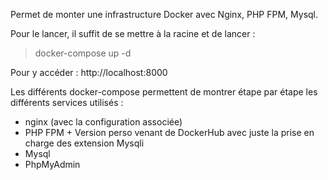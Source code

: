 Permet de monter une infrastructure Docker avec Nginx, PHP FPM, Mysql.

Pour le lancer, il suffit de se mettre à la racine et de lancer :

   > docker-compose up -d

Pour y accéder : http://localhost:8000

Les différents docker-compose permettent de montrer étape par étape les différents services utilisés : 
- nginx (avec la configuration associée)
- PHP FPM + Version perso venant de DockerHub avec juste la prise en charge des extension Mysqli
- Mysql
- PhpMyAdmin
